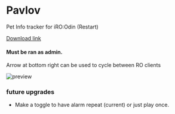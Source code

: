 # Pavlov
Pet Info tracker for iRO:Odin (Restart)

[Download link](https://github.com/miatribe/Pavlov/releases/download/0.2/Pavlov.zip)

#### Must be ran as admin.

Arrow at bottom right can be used to cycle between RO clients

![preview](https://raw.githubusercontent.com/miatribe/pavlov/master/PavlovPreview2.png)

### future upgrades
* Make a toggle to have alarm repeat (current) or just play once.
